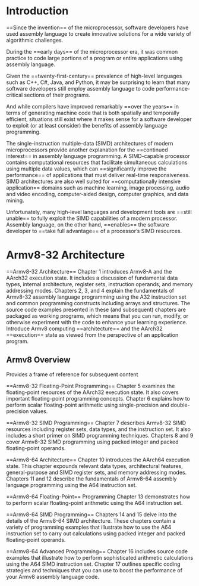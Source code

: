 # Introduction
==Since the invention== of the microprocessor, software developers have used assembly language to create innovative solutions for a wide variety of algorithmic challenges.

During the ==early days== of the microprocessor era, it was common practice to code large portions of a program or entire applications using assembly language.

Given the ==twenty-first-century== prevalence of high-level languages such as C++, C#, Java, and Python, it may be surprising to learn that many software developers still employ assembly language to code performance-critical sections of their programs.

And while compilers have improved remarkably ==over the years== in terms of generating machine code that is both spatially and temporally efficient, situations still exist where it makes sense for a software developer to exploit (or at least consider) the benefits of assembly language programming.

The single-instruction multiple-data (SIMD) architectures of modern microprocessors provide another explanation for the ==continued interest== in assembly language programming. A SIMD-capable processor contains computational resources that facilitate simultaneous calculations using multiple data values, which can ==significantly improve the performance== of applications that must deliver real-time responsiveness. SIMD architectures are also well suited for ==computationally intensive application== domains such as machine learning, image processing, audio and video encoding, computer-aided design, computer graphics, and data mining.

Unfortunately, many high-level languages and development tools are ==still unable== to fully exploit the SIMD capabilities of a modern processor. Assembly language, on the other hand, ==enables== the software developer to ==take full advantage== of a processor’s SIMD resources.
# Armv8-32 Architecture
==Armv8-32 Architecture== Chapter 1 introduces Armv8-A and the AArch32 execution state. It includes a discussion of fundamental data types, internal architecture, register sets, instruction operands, and memory addressing modes. Chapters 2, 3, and 4 explain the fundamentals of Armv8-32 assembly language programming using the A32 instruction set and common programming constructs including arrays and structures. The source code examples presented in these (and subsequent) chapters are packaged as working programs, which means that you can run, modify, or otherwise experiment with the code to enhance your learning experience.
Introduce Armv8 computing ==architecture== and the AArch32 ==execution== state as viewed from the perspective of an application program.
## Armv8 Overview
Provides a frame of reference for subsequent content

==Armv8-32 Floating-Point Programming== Chapter 5 examines the floating-point resources of the AArch32 execution state. It also covers important floating-point programming concepts. Chapter 6 explains how to perform scalar floating-point arithmetic using single-precision and double-precision values.

==Armv8-32 SIMD Programming== Chapter 7 describes Armv8-32 SIMD resources including register sets, data types, and the instruction set. It also includes a short primer on SIMD programming techniques. Chapters 8 and 9 cover Armv8-32 SIMD programming using packed integer and packed floating-point operands.

==Armv8-64 Architecture== Chapter 10 introduces the AArch64 execution state. This chapter expounds relevant data types, architectural features, general-purpose and SIMD register sets, and memory addressing modes. Chapters 11 and 12 describe the fundamentals of Armv8-64 assembly language programming using the A64 instruction set.

==Armv8-64 Floating-Point== Programming Chapter 13 demonstrates how to perform scalar floating-point arithmetic using the A64 instruction set.

==Armv8-64 SIMD Programming== Chapters 14 and 15 delve into the details of the Armv8-64 SIMD architecture. These chapters contain a variety of programming examples that illustrate how to use the A64 instruction set to carry out calculations using packed integer and packed floating-point operands.

==Armv8-64 Advanced Programming== Chapter 16 includes source code examples that illustrate how to perform sophisticated arithmetic calculations using the A64 SIMD instruction set. Chapter 17 outlines specific coding strategies and techniques that you can use to boost the performance of your Armv8 assembly language code.